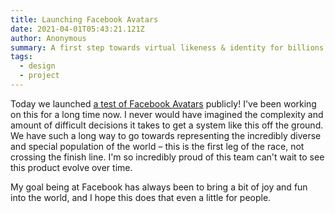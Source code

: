 ```yaml
---
title: Launching Facebook Avatars
date: 2021-04-01T05:43:21.121Z
author: Anonymous
summary: A first step towards virtual likeness & identity for billions.
tags:
  - design
  - project
---
```

Today we launched [a test of Facebook Avatars](https://www.theverge.com/2019/6/3/18650685/facebook-avatar-messenger-newsfeed-bitmoji) publicly! I've been working on this for a long time now. I never would have imagined the complexity and amount of difficult decisions it takes to get a system like this off the ground. We have such a long way to go towards representing the incredibly diverse and special population of the world – this is the first leg of the race, not crossing the finish line. I'm so incredibly proud of this team can't wait to see this product evolve over time.

My goal being at Facebook has always been to bring a bit of joy and fun into the world, and I hope this does that even a little for people.